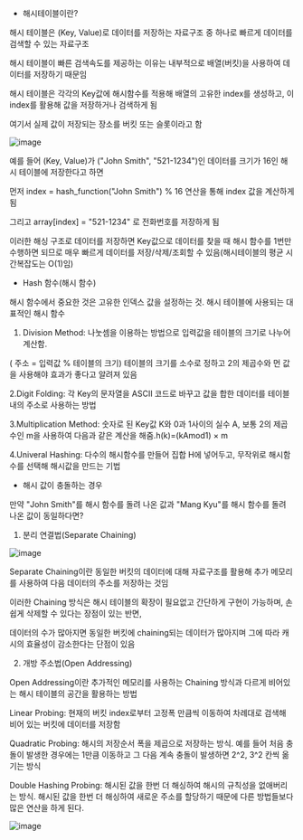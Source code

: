 - 해시테이블이란?

해시 테이블은 (Key, Value)로 데이터를 저장하는 자료구조 중 하나로 빠르게 데이터를 검색할 수 있는 자료구조

해시 테이블이 빠른 검색속도를 제공하는 이유는 내부적으로 배열(버킷)을 사용하여 데이터를 저장하기 때문임

해시 테이블은 각각의 Key값에 해시함수를 적용해 배열의 고유한 index를 생성하고, 이 index를 활용해 값을 저장하거나 검색하게 됨

여기서 실제 값이 저장되는 장소를 버킷 또는 슬롯이라고 함

![image](https://user-images.githubusercontent.com/103404604/187317760-19068f26-64e0-430d-8edd-bbbc94c90ae2.png)

예를 들어 (Key, Value)가 ("John Smith", "521-1234")인 데이터를 크기가 16인 해시 테이블에 저장한다고 하면

먼저 index = hash_function("John Smith") % 16 연산을 통해 index 값을 계산하게됨

그리고 array[index] = "521-1234" 로 전화번호를 저장하게 됨

이러한 해싱 구조로 데이터를 저장하면 Key값으로 데이터를 찾을 때 해시 함수를 1번만 수행하면 되므로 매우 빠르게 데이터를 저장/삭제/조회할 수 있음(해시테이블의 평균 시간복잡도는 O(1)임)
 
- Hash 함수(해시 함수)

해시 함수에서 중요한 것은 고유한 인덱스 값을 설정하는 것. 해시 테이블에 사용되는 대표적인 해시 함수

1. Division Method: 나눗셈을 이용하는 방법으로 입력값을 테이블의 크기로 나누어 계산함.

( 주소 = 입력값 % 테이블의 크기) 테이블의 크기를 소수로 정하고 2의 제곱수와 먼 값을 사용해야 효과가 좋다고 알려져 있음

2.Digit Folding: 각 Key의 문자열을 ASCII 코드로 바꾸고 값을 합한 데이터를 테이블 내의 주소로 사용하는 방법

3.Multiplication Method: 숫자로 된 Key값 K와 0과 1사이의 실수 A, 보통 2의 제곱수인 m을 사용하여 다음과 같은 계산을 해줌.h(k)=(kAmod1) × m

4.Univeral Hashing: 다수의 해시함수를 만들어 집합 H에 넣어두고, 무작위로 해시함수를 선택해 해시값을 만드는 기법

- 해시 값이 충돌하는 경우

만약 "John Smith"를 해시 함수를 돌려 나온 값과 "Mang Kyu"를 해시 함수를 돌려 나온 값이 동일하다면?

1. 분리 연결법(Separate Chaining)

![image](https://user-images.githubusercontent.com/103404604/187318264-890dabbd-137b-42b7-9bf3-58f23f939a81.png)

Separate Chaining이란 동일한 버킷의 데이터에 대해 자료구조를 활용해 추가 메모리를 사용하여 다음 데이터의 주소를 저장하는 것임

이러한 Chaining 방식은 해시 테이블의 확장이 필요없고 간단하게 구현이 가능하며, 손쉽게 삭제할 수 있다는 장점이 있는 반면,

데이터의 수가 많아지면 동일한 버킷에 chaining되는 데이터가 많아지며 그에 따라 캐시의 효율성이 감소한다는 단점이 있음

2. 개방 주소법(Open Addressing)

Open Addressing이란 추가적인 메모리를 사용하는 Chaining 방식과 다르게 비어있는 해시 테이블의 공간을 활용하는 방법

Linear Probing: 현재의 버킷 index로부터 고정폭 만큼씩 이동하여 차례대로 검색해 비어 있는 버킷에 데이터를 저장함

Quadratic Probing: 해시의 저장순서 폭을 제곱으로 저장하는 방식. 예를 들어 처음 충돌이 발생한 경우에는 1만큼 이동하고 그 다음 계속 충돌이 발생하면 2^2, 3^2 칸씩 옮기는 방식

Double Hashing Probing: 해시된 값을 한번 더 해싱하여 해시의 규칙성을 없애버리는 방식. 해시된 값을 한번 더 해싱하여 새로운 주소를 할당하기 때문에 다른 방법들보다 많은 연산을 하게 된다.

![image](https://user-images.githubusercontent.com/103404604/187318450-dc50f8a9-3b79-4dcd-8873-6cfffddc5529.png)



